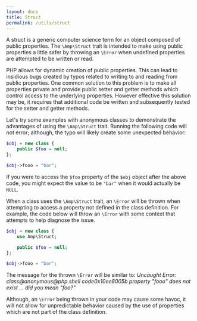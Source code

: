 ```yaml
---
layout: docs
title: Struct
permalink: /utils/struct
---
```

A struct is a generic computer science term for an object composed of public properties. The `\Amp\Struct` trait
is intended to make using public properties a little safer by throwing an `\Error` when undefined properties
are attempted to be written or read.

PHP allows for dynamic creation of public properties. This can lead to insidious bugs created by typos related to
writing to and reading from public properties. One common solution to this problem is to make all properties private and
provide public setter and getter methods which control access to the underlying properties. However effective this
solution may be, it requires that additional code be written and subsequently tested for the setter and getter methods.

Let's try some examples with anonymous classes to demonstrate the advantages of using the `\Amp\Struct` trait. Running
the following code will not error; although, the typo will likely create some unexpected behavior:

```php
$obj = new class {
    public $foo = null;
};

$obj->fooo = "bar";
```

If you were to access the `$foo` property of the `$obj` object after the above code, you might expect the value
to be `"bar"` when it would actually be `NULL`.

When a class uses the `\Amp\Struct` trait, an `\Error` will be thrown when attempting to access a property not defined
in the class definition. For example, the code below will throw an `\Error` with some context that attempts to help 
diagnose the issue.

```php
$obj = new class {
    use Amp\Struct;

    public $foo = null;
};

$obj->fooo = "bar";
```

The message for the thrown `\Error` will be similar to:
*Uncaught Error: class@anonymous@php shell code0x10ee8005b property "fooo" does not exist ... did you mean "foo?"*

Although, an `\Error` being thrown in your code may cause some havoc, it will not allow for unpredictable
behavior caused by the use of properties which are not part of the class definition.
